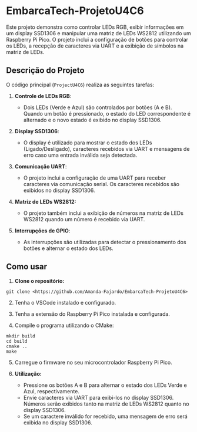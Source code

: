# EmbarcaTech-ProjetoU4C6

Este projeto demonstra como controlar LEDs RGB, exibir informações em um display SSD1306 e manipular uma matriz de LEDs WS2812 utilizando um Raspberry Pi Pico. O projeto inclui a configuração de botões para controlar os LEDs, a recepção de caracteres via UART e a exibição de símbolos na matriz de LEDs.

## Descrição do Projeto

O código principal (`ProjectU4C6`) realiza as seguintes tarefas:

1. **Controle de LEDs RGB**: 
   - Dois LEDs (Verde e Azul) são controlados por botões (A e B). Quando um botão é pressionado, o estado do LED correspondente é alternado e o novo estado é exibido no display SSD1306.

2. **Display SSD1306**:
   - O display é utilizado para mostrar o estado dos LEDs (Ligado/Desligado), caracteres recebidos via UART e mensagens de erro caso uma entrada inválida seja detectada.

3. **Comunicação UART**:
   - O projeto inclui a configuração de uma UART para receber caracteres via comunicação serial. Os caracteres recebidos são exibidos no display SSD1306.

4. **Matriz de LEDs WS2812:**
    - O projeto também inclui a exibição de números na matriz de LEDs WS2812 quando um número é recebido via UART.

5. **Interrupções de GPIO**:
   - As interrupções são utilizadas para detectar o pressionamento dos botões e alternar o estado dos LEDs.

## Como usar

1. **Clone o repositório:**
```
git clone <https://github.com/Amanda-Fajardo/EmbarcaTech-ProjetoU4C6>
```

2. Tenha o VSCode instalado e configurado.
   
3. Tenha a extensão do Raspberry Pi Pico instalada e configurada.
   
4. Compile o programa utilizando o CMake:

```
mkdir build
cd build
cmake ..
make
```
5. Carregue o firmware no seu microcontrolador Raspberry Pi Pico.

6. **Utilização:**
    - Pressione os botões A e B para alternar o estado dos LEDs Verde e Azul, respectivamente.
    - Envie caracteres via UART para exibi-los no display SSD1306. Números serão exibidos tanto na matriz de LEDs WS2812 quanto no display SSD1306.
    - Se um caractere inválido for recebido, uma mensagem de erro será exibida no display SSD1306.
